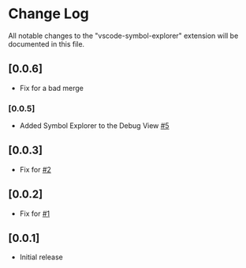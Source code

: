 # Change Log

All notable changes to the "vscode-symbol-explorer" extension will be documented in this file.

## [0.0.6]

- Fix for a bad merge

### [0.0.5]

- Added Symbol Explorer to the Debug View [#5](https://github.com/sunmorgus/vscode-symbolexplorer/issues/5)

## [0.0.3]

- Fix for [#2](https://github.com/sunmorgus/vscode-symbolexplorer/issues/2)

## [0.0.2]

- Fix for [#1](https://github.com/sunmorgus/vscode-symbolexplorer/issues/1)

## [0.0.1]

- Initial release
